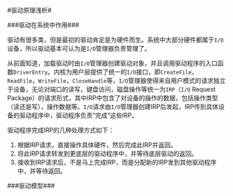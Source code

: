 
#驱动原理浅析#

###驱动在系统中作用###

驱动有很多类，但是最初的驱动肯定是为硬件而生。系统中大部分硬件都属于`I/O`设备，所以驱动基本可认为是`I/O`管理器负责管理了。

从前面知道，加载驱动时由`I/O`管理器创建驱动对象，并且调用驱动程序的入口函数`DriverEntry`。内核为用户层提供了统一的`I/O`接口，即`CreateFile`，`ReadFile`，`WriteFile`，`CloseHandle`等，`I/O`管理器使得来自用户模式的请求独立于设备，无论对端口的读写，键盘访问，磁盘操作等统一为`IRP`（`I/O` Request Package）的请求形式，其中IRP中包含了对设备的操作的数据，包括操作类型（读还是写），操作数据等。`I/O`请求由`I/O`管理器创建IRP后发起，IRP传到具体设备的驱动程序中，驱动程序负责“完成”这些IRP。

驱动程序完成IRP的几种处理方式如下：

1. 根据IRP请求，直接操作具体硬件，然后完成此IRP并返回。
2. 将此IRP请求转发到更底层的驱动程序中，并等待底层驱动的返回。
3. 接收到IRP请求后，不是马上完成IRP，而是分配新的IRP发到其他驱动程序中，并等待返回。

###驱动模型###



